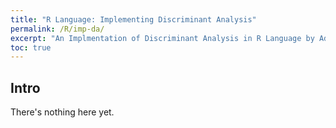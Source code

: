 ```yaml
---
title: "R Language: Implementing Discriminant Analysis"
permalink: /R/imp-da/
excerpt: "An Implmentation of Discriminant Analysis in R Language by Adrian Ng"
toc: true
---
```


## Intro

There's nothing here yet. 


